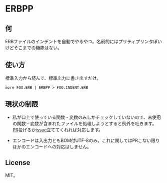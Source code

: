 ﻿# ERBPP

## 何

ERBファイルのインデントを自動でやるやつ。名前的にはプリティプリンタぽいけどそこまでの機能はない。

## 使い方

標準入力から読んで、標準出力に書き出すだけ。

```
more FOO.ERB | ERBPP > FOO.INDENT.ERB
```

## 現状の制限

- 私が口上で使っている関数・変数のみしかチェックしていないので、未使用の関数・変数が含まれたファイルを処理しようとすると例外を吐きます。
  [PR](https://github.com/whitebell/ERBPP/pulls)投げるか[issue](https://github.com/whitebell/ERBPP/issues)立ててくれれば対応します。

- エンコードは入出力ともBOM付UTF-8のみ。これに関してはPRこない限りほかのエンコードへの対応はしません。

## License

MIT。
